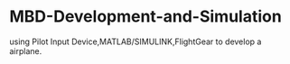# MBD-Development-and-Simulation
using Pilot Input Device,MATLAB/SIMULINK,FlightGear to develop a airplane. 
